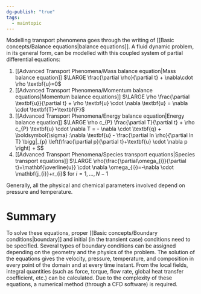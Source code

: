 ```yaml
---
dg-publish: "true"
tags:
  - maintopic
---
```

Modelling transport phenomena goes through the writing of [[Basic concepts/Balance equations|balance equations]].
A fluid dynamic problem, in its general form, can be modelled with this coupled system of partial differential equations:
1. [[Advanced Transport Phenomena/Mass balance equation|Mass balance equation]]
$\LARGE \frac{\partial \rho}{\partial t} + \nabla\cdot \rho \textbf{u}=0$ 
2. [[Advanced Transport Phenomena/Momentum balance equations|Momentum balance equations]]
$\LARGE \rho \frac{\partial \textbf{u}}{\partial t} + \rho \textbf{u} \cdot \nabla \textbf{u} = \nabla \cdot \textbf{T}+\textbf{F}$
3. [[Advanced Transport Phenomena/Energy balance equation|Energy balance equation]]
$\LARGE \rho c_{P} \frac{\partial T}{\partial t} + \rho c_{P} \textbf{u} \cdot \nabla T = - \nabla \cdot \textbf{q} + \boldsymbol{\sigma} :\nabla \textbf{u} - \frac{\partial ln \rho}{\partial ln T} \bigg|_{p} \left(\frac{\partial p}{\partial t}+\textbf{u} \cdot \nabla p \right) + S$
4. [[Advanced Transport Phenomena/Species transport equations|Species transport equations]]
 $\LARGE \rho(\frac{\partial\omega_{i}}{\partial t}+\mathbf{\overline{u}} \cdot \nabla \omega_{i})=-\nabla \cdot \mathbf{j_{i}}+r_{i}$ for $i=1,\dots,N-1$
 
Generally, all the physical and chemical parameters involved depend on pressure and temperature.
# Summary
To solve these equations, proper [[Basic concepts/Boundary conditions|boundary]] and initial (in the transient case) conditions need to be specified. Several types of boundary conditions can be assigned depending on the geometry and the physics of the problem. 
The solution of the equations gives the velocity, pressure, temperature, and composition in every point of the domain and at every time instant.
From the local fields, integral quantities (such as force, torque, flow rate, global heat transfer coefficient, etc.) can be calculated.
Due to the complexity of these equations, a numerical method (through a CFD software) is required.
